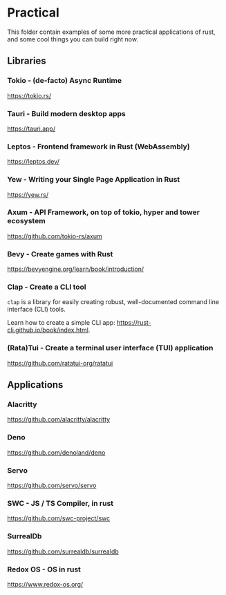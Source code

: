 # Practical

This folder contain examples of some more practical applications of rust, and some cool things you can build right now.

## Libraries


### Tokio - (de-facto) Async Runtime
<https://tokio.rs/>

### Tauri - Build modern desktop apps

<https://tauri.app/>

### Leptos - Frontend framework in Rust (WebAssembly)
<https://leptos.dev/>

### Yew - Writing your Single Page Application in Rust

<https://yew.rs/>

### Axum - API Framework, on top of tokio, hyper and tower ecosystem

<https://github.com/tokio-rs/axum>

### Bevy - Create games with Rust

<https://bevyengine.org/learn/book/introduction/>

### Clap - Create a CLI tool

``clap`` is a library for easily creating robust, well-documented command line interface (CLI) tools.

Learn how to create a simple CLI app: <https://rust-cli.github.io/book/index.html>.

### (Rata)Tui - Create a terminal user interface (TUI) application

<https://github.com/ratatui-org/ratatui>

## Applications

### Alacritty

<https://github.com/alacritty/alacritty>

### Deno

<https://github.com/denoland/deno>

### Servo 

<https://github.com/servo/servo>

### SWC - JS / TS Compiler, in rust

<https://github.com/swc-project/swc>

### SurrealDb

<https://github.com/surrealdb/surrealdb>

### Redox OS - OS in rust

<https://www.redox-os.org/>